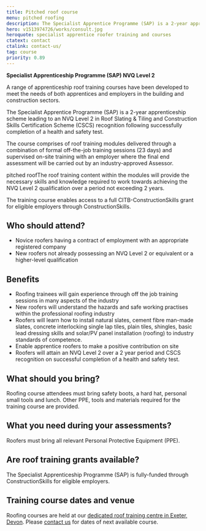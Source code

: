 ```yaml
---
title: Pitched roof course
menu: pitched roofing
description: The Specialist Apprentice Programme (SAP) is a 2-year apprentice roofer training course leading to an NVQ Level 2 in Roof Slating and Tiling and Construction Skills Certification Scheme (CSCS) recognition.
hero: v1513974726/works/consult.jpg
heroquote: specialist apprentice roofer training and courses
ctatext: contact
ctalink: contact-us/
tag: course
priority: 0.89
---
```


**Specialist Apprenticeship Programme (SAP) NVQ Level 2**

A range of apprenticeship roof training courses have been developed to meet the needs of both apprentices and employers in the building and construction sectors.

The Specialist Apprentice Programme (SAP) is a 2-year apprenticeship scheme leading to an NVQ Level 2 in Roof Slating & Tiling and Construction Skills Certification Scheme (CSCS) recognition following successfully completion of a health and safety test.

The course comprises of roof training modules delivered through a combination of formal off-the-job training sessions (23 days) and supervised on-site training with an employer where the final end assessment will be carried out by an industry-approved Assessor.

pitched roofThe roof training content within the modules will provide the necessary skills and knowledge required to work towards achieving the NVQ Level 2 qualification over a period not exceeding 2 years.

The training course enables access to a full CITB-ConstructionSkills grant for eligible employers through ConstructionSkills.


## Who should attend?

* Novice roofers having a contract of employment with an appropriate registered company
* New roofers not already possessing an NVQ Level 2 or equivalent or a higher-level qualification


## Benefits

* Roofing trainees will gain experience through off the job training sessions in many aspects of the industry
* New roofers will understand the hazards and safe working practises within the professional roofing industry
* Roofers will learn how to install natural slates, cement fibre man-made slates, concrete interlocking single lap tiles, plain tiles, shingles, basic lead dressing skills and solar/PV panel installation (roofing) to industry standards of competence.
* Enable apprentice roofers to make a positive contribution on site
* Roofers will attain an NVQ Level 2 over a 2 year period and CSCS recognition on successful completion of a health and safety test.


## What should you bring?

Roofing course attendees must bring safety boots, a hard hat, personal small tools and lunch. Other PPE, tools and materials required for the training course are provided.


## What you need during your assessments?

Roofers must bring all relevant Personal Protective Equipment (PPE).


## Are roof training grants available?

The Specialist Apprenticeship Programme (SAP) is fully-funded through ConstructionSkills for eligible employers.


## Training course dates and venue

Roofing courses are held at our [dedicated roof training centre in Exeter, Devon]([root]about-us/roof-training-centre/). Please [contact us]([root]contact-us/) for dates of next available course.
